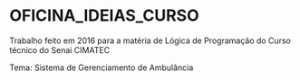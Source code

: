 # OFICINA_IDEIAS_CURSO
<p>Trabalho feito em 2016 para a matéria de Lógica de Programação do Curso técnico do Senai CIMATEC</p>
<p>Tema: Sistema de Gerenciamento de Ambulância</p>
